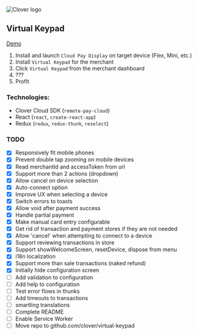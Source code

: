 ![Clover logo](https://www.clover.com/assets/images/public-site/press/clover_primary_gray_rgb.png)

## Virtual Keypad

[Demo](https://jwhitted-clover.github.io/virtual-keypad/)

1. Install and launch `Cloud Pay Display` on target device (Flex, Mini, etc.)
1. Install `Virtual Keypad` for the merchant
1. Click `Virtual Keypad` from the merchant dashboard
1. ???
1. Profit

### Technologies:

- Clover Cloud SDK (`remote-pay-cloud`)
- React (`react`, `create-react-app`)
- Redux (`redux`, `redux-thunk`, `reselect`)

### TODO

- [x] Responsively fit mobile phones
- [x] Prevent double tap zooming on mobile devices
- [x] Read merchantId and accessToken from url
- [x] Support more than 2 actions (dropdown)
- [x] Allow cancel on device selection
- [x] Auto-connect option
- [x] Improve UX when selecting a device
- [x] Switch errors to toasts
- [x] Allow void after payment success
- [x] Handle partial payment
- [x] Make manual card entry configurable
- [x] Get rid of transaction and payment stores if they are not needed
- [x] Allow 'cancel' when attempting to connect to a device
- [x] Support reviewing transactions in store
- [x] Support showWelcomeScreen, resetDevice, dispose from menu
- [x] i18n localization
- [x] Support more than sale transactions (naked refund)
- [x] Initially hide configuration screen
- [ ] Add validation to configuration
- [ ] Add help to configuration
- [ ] Test error flows in thunks
- [ ] Add timeouts to transactions
- [ ] smartling translations
- [ ] Complete README
- [ ] Enable Service Worker
- [ ] Move repo to github.com/clover/virtual-keypad
